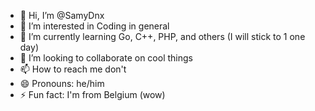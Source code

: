 - 👋 Hi, I’m @SamyDnx
- 👀 I’m interested in Coding in general
- 🌱 I’m currently learning Go, C++, PHP, and others (I will stick to 1 one day)
- 💞️ I’m looking to collaborate on cool things
- 📫 How to reach me don't
- 😄 Pronouns: he/him
- ⚡ Fun fact: I'm from Belgium (wow)

<!---
SamyDnx/SamyDnx is a ✨ special ✨ repository because its `README.md` (this file) appears on your GitHub profile.
You can click the Preview link to take a look at your changes.
--->
